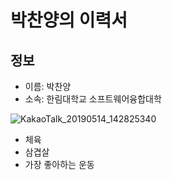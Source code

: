 # 박찬양의 이력서

## 정보
- 이름: 박찬양
- 소속: 한림대학교 소프트웨어융합대학


![KakaoTalk_20190514_142825340](https://user-images.githubusercontent.com/43162507/57676975-b5c47580-7660-11e9-9795-41651be2eb5e.jpg)



- 체육
- 삼겹살
- 가장 좋아하는 운동

